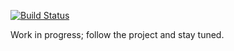 [![Build Status](https://travis-ci.org/nitrix/lspace.png?branch=master)](https://travis-ci.org/nitrix/lspace)

Work in progress; follow the project and stay tuned.
